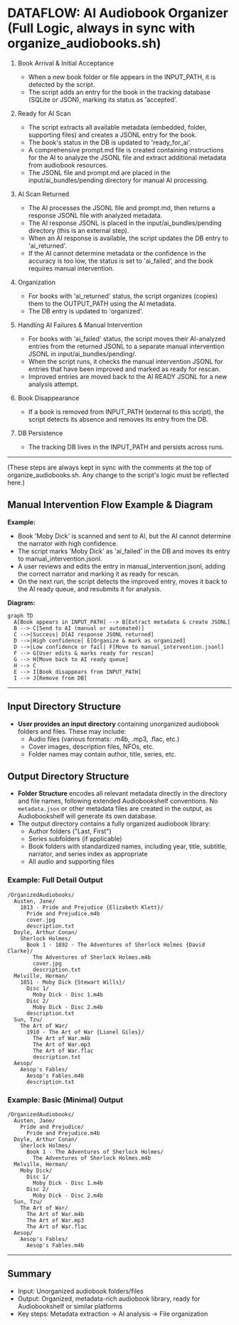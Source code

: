 # DATAFLOW: AI Audiobook Organizer (Full Logic, always in sync with organize_audiobooks.sh)

1. Book Arrival & Initial Acceptance
   - When a new book folder or file appears in the INPUT_PATH, it is detected by the script.
   - The script adds an entry for the book in the tracking database (SQLite or JSON), marking its status as 'accepted'.

2. Ready for AI Scan
   - The script extracts all available metadata (embedded, folder, supporting files) and creates a JSONL entry for the book.
   - The book's status in the DB is updated to 'ready_for_ai'.
   - A comprehensive prompt.md file is created containing instructions for the AI to analyze the JSONL file and extract additional metadata from audiobook resources.
   - The JSONL file and prompt.md are placed in the input/ai_bundles/pending directory for manual AI processing.

3. AI Scan Returned
   - The AI processes the JSONL file and prompt.md, then returns a response JSONL file with analyzed metadata.
   - The AI response JSONL is placed in the input/ai_bundles/pending directory (this is an external step).
   - When an AI response is available, the script updates the DB entry to 'ai_returned'.
   - If the AI cannot determine metadata or the confidence in the accuracy is too low, the status is set to 'ai_failed', and the book requires manual intervention.

4. Organization
   - For books with 'ai_returned' status, the script organizes (copies) them to the OUTPUT_PATH using the AI metadata.
   - The DB entry is updated to 'organized'.

5. Handling AI Failures & Manual Intervention
   - For books with 'ai_failed' status, the script moves their AI-analyzed entries from the returned JSONL to a separate manual intervention JSONL in input/ai_bundles/pending/.
   - When the script runs, it checks the manual intervention JSONL for entries that have been improved and marked as ready for rescan.
   - Improved entries are moved back to the AI READY JSONL for a new analysis attempt.

6. Book Disappearance
   - If a book is removed from INPUT_PATH (external to this script), the script detects its absence and removes its entry from the DB.

7. DB Persistence
   - The tracking DB lives in the INPUT_PATH and persists across runs.

---

(These steps are always kept in sync with the comments at the top of organize_audiobooks.sh. Any change to the script's logic must be reflected here.)

## Manual Intervention Flow Example & Diagram

**Example:**
- Book 'Moby Dick' is scanned and sent to AI, but the AI cannot determine the narrator with high confidence.
- The script marks 'Moby Dick' as 'ai_failed' in the DB and moves its entry to manual_intervention.jsonl.
- A user reviews and edits the entry in manual_intervention.jsonl, adding the correct narrator and marking it as ready for rescan.
- On the next run, the script detects the improved entry, moves it back to the AI ready queue, and resubmits it for analysis.

**Diagram:**

```mermaid
graph TD
  A[Book appears in INPUT_PATH] --> B[Extract metadata & create JSONL]
  B --> C[Send to AI (manual or automated)]
  C -->|Success| D[AI response JSONL returned]
  D -->|High confidence| E[Organize & mark as organized]
  D -->|Low confidence or fail| F[Move to manual_intervention.jsonl]
  F --> G[User edits & marks ready for rescan]
  G --> H[Move back to AI ready queue]
  H --> C
  E --> I[Book disappears from INPUT_PATH]
  I --> J[Remove from DB]
```

---

## Input Directory Structure
- **User provides an input directory** containing unorganized audiobook folders and files. These may include:
  - Audio files (various formats: .m4b, .mp3, .flac, etc.)
  - Cover images, description files, NFOs, etc.
  - Folder names may contain author, title, series, etc.

## Output Directory Structure
- **Folder Structure** encodes all relevant metadata directly in the directory and file names, following extended Audiobookshelf conventions. No `metadata.json` or other metadata files are created in the output, as Audiobookshelf will generate its own database.
- The output directory contains a fully organized audiobook library:
  - Author folders ("Last, First")
  - Series subfolders (if applicable)
  - Book folders with standardized names, including year, title, subtitle, narrator, and series index as appropriate
  - All audio and supporting files

### Example: Full Detail Output
```
/OrganizedAudiobooks/
  Austen, Jane/
    1813 - Pride and Prejudice {Elizabeth Klett}/
      Pride and Prejudice.m4b
      cover.jpg
      description.txt
  Doyle, Arthur Conan/
    Sherlock Holmes/
      Book 1 - 1892 - The Adventures of Sherlock Holmes {David Clarke}/
        The Adventures of Sherlock Holmes.m4b
        cover.jpg
        description.txt
  Melville, Herman/
    1851 - Moby Dick {Stewart Wills}/
      Disc 1/
        Moby Dick - Disc 1.m4b
      Disc 2/
        Moby Dick - Disc 2.m4b
      description.txt
  Sun, Tzu/
    The Art of War/
      1910 - The Art of War {Lionel Giles}/
        The Art of War.m4b
        The Art of War.mp3
        The Art of War.flac
        description.txt
  Aesop/
    Aesop's Fables/
      Aesop's Fables.m4b
      description.txt
```

### Example: Basic (Minimal) Output
```
/OrganizedAudiobooks/
  Austen, Jane/
    Pride and Prejudice/
      Pride and Prejudice.m4b
  Doyle, Arthur Conan/
    Sherlock Holmes/
      Book 1 - The Adventures of Sherlock Holmes/
        The Adventures of Sherlock Holmes.m4b
  Melville, Herman/
    Moby Dick/
      Disc 1/
        Moby Dick - Disc 1.m4b
      Disc 2/
        Moby Dick - Disc 2.m4b
  Sun, Tzu/
    The Art of War/
      The Art of War.m4b
      The Art of War.mp3
      The Art of War.flac
  Aesop/
    Aesop's Fables/
      Aesop's Fables.m4b
```

---

## Summary
- Input: Unorganized audiobook folders/files
- Output: Organized, metadata-rich audiobook library, ready for Audiobookshelf or similar platforms
- Key steps: Metadata extraction → AI analysis → File organization
